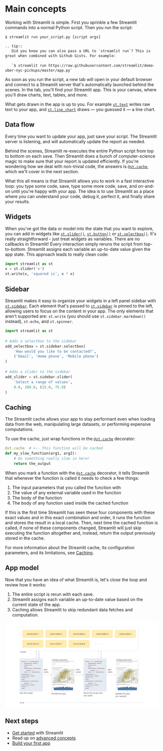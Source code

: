 # Main concepts

Working with Streamlit is simple. First you sprinkle a few Streamlit commands into a normal Python script. Then you run the script:

```
$ streamlit run your_script.py [script args]
```

```eval_rst
.. tip::
   Did you know you can also pass a URL to `streamlit run`? This is great when combined with Github Gists. For example:

   `$ streamlit run https://raw.githubusercontent.com/streamlit/demo-uber-nyc-pickups/master/app.py`
```

As soon as you run the script, a new tab will open in your default browser and connect to a Streamlit server that's automatically launched behind the scenes. In the tab, you'll find your Streamlit app. This is your canvas, where you'll draw charts, text, tables, and more.

What gets drawn in the app is up to you. For example [`st.text`](apid.html#streamlit.text) writes raw text to your app, and [`st.line_chart`](api.html#streamlit.line_chart) draws — you guessed it — a line chart.

## Data flow

Every time you want to update your app, just save your script. The Streamlit server is listening, and will automatically update the report as needed.

Behind the scenes, Streamlit re-executes the entire Python script from top to bottom on each save. Then Streamlit does a bunch of computer-science magic to make sure that your report is updated efficiently. If you're wondering how we deal with non-trivial code, the answers is [`@st.cache`](#caching), which we'll cover in the next section.

What this all means is that Streamlit allows you to work in a fast interactive loop: you type some code, save, type some more code, save, and on-and-on until you're happy with your app. The idea is to use Streamlit as a place where you can understand your code, debug it, perfect it, and finally share your results.

## Widgets

When you've got the data or model into the state that you want to explore, you can add in widgets like [`st.slider()`](api.html#streamlit.slider), [`st.button()`](api.html#streamlit.button) or [`st.selectbox()`](api.html#streamlit.selectbox). It's really straightforward - just treat widgets as variables. There are no callbacks in Streamlit! Every interaction simply reruns the script from top-to-bottom. Streamlit assigns each variable an up-to-date value given the app state. This approach leads to really clean code:

```python
import streamlit as st
x = st.slider('x')
st.write(x, 'squared is', x * x)

```

## Sidebar

Streamlit makes it easy to organize your widgets in a left panel sidebar with [`st.sidebar`](api.html#add-widgets-to-sidebar). Each element that's passed to [`st.sidebar`](api.html#add-widgets-to-sidebar) is pinned to the left, allowing users to focus on the content in your app. The only elements that aren't supported are: `st.write` (you
should use `st.sidebar.markdown()` instead), `st.echo`, and `st.spinner`.

```python
import streamlit as st

# Adds a selectbox to the sidebar
add_selectbox = st.sidebar.selectbox(
    'How would you like to be contacted?',
    ('Email', 'Home phone', 'Mobile phone')
)

# Adds a slider to the sidebar
add_slider = st.sidebar.slider(
    'Select a range of values',
    0.0, 100.0, (25.0, 75.0)
)
```

## Caching

The Streamlit cache allows your app to stay performant even when loading data from the web, manipulating large datasets, or performing expensive computations.

To use the cache, just wrap functions in the [`@st.cache`](api.html#streamlit.cache) decorator:

```python
@st.cache  # <-- This function will be cached
def my_slow_function(arg1, arg2):
    # Do something really slow in here!
    return the_output
```

When you mark a function with the [`@st.cache`](api.html#streamlit.cache) decorator, it tells Streamlit that whenever the function is called it needs to check a few things:

1. The input parameters that you called the function with
2. The value of any external variable used in the function
3. The body of the function
4. The body of any function used inside the cached function

If this is the first time Streamlit has seen these four components with these exact values and in this exact combination and order, it runs the function and stores the result in a local cache. Then, next time the cached function is called, if none of these components changed, Streamlit will just skip executing the function altogether and, instead, return the output previously stored in the cache.

For more information about the Streamlit cache, its configuration parameters, and its limitations, see [Caching](caching.md).

## App model

Now that you have an idea of what Streamlit is, let's close the loop and review how it works:

1. The entire script is rerun with each save.
2. Streamlit assigns each variable an up-to-date value based on the current state of the app.
3. Caching allows Streamlit to skip redundant data fetches and computation.

![](media/app_model.png)

## Next steps

- [Get started](getting_started.md) with Streamlit
- Read up on [advanced concepts](advanced_concepts.md)
- [Build your first app ](tutorial/index.md)
